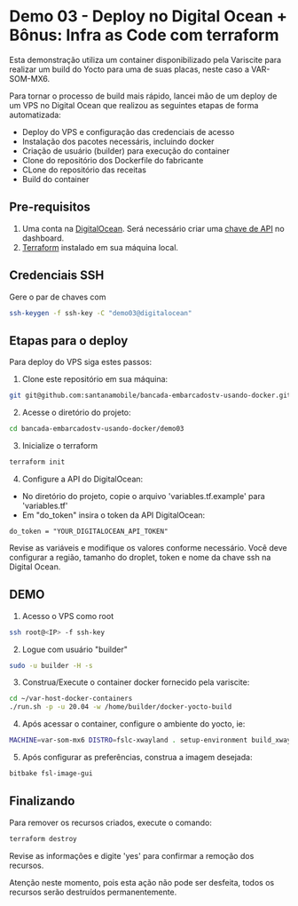 # Demo 03 - Deploy no Digital Ocean + Bônus: Infra as Code com terraform

Esta demonstração utiliza um container disponibilizado pela Variscite para realizar um build do Yocto para uma de suas placas, neste caso a VAR-SOM-MX6.

Para tornar o processo de build mais rápido, lancei mão de um deploy de um VPS no Digital Ocean que realizou as seguintes etapas de forma automatizada:

- Deploy do VPS e configuração das credenciais de acesso
- Instalação dos pacotes necessáris, incluindo docker
- Criação de usuário (builder) para execução do container
- Clone do repositório dos Dockerfile do fabricante
- CLone do repositório das receitas
- Build do container

## Pre-requisitos

1. Uma conta na [DigitalOcean](https://www.digitalocean.com/). Será necessário criar uma [chave de API](https://docs.digitalocean.com/reference/api/create-personal-access-token/) no dashboard.
2. [Terraform](https://www.terraform.io/downloads.html) instalado em sua máquina local.

## Credenciais SSH

Gere o par de chaves com

```bash
ssh-keygen -f ssh-key -C "demo03@digitalocean"
```

## Etapas para o deploy

Para deploy do VPS siga estes passos:

1. Clone este repositório em sua máquina:

```bash
git git@github.com:santanamobile/bancada-embarcadostv-usando-docker.git
```

2. Acesse o diretório do projeto:

```bash
cd bancada-embarcadostv-usando-docker/demo03
```
3. Inicialize o terraform

```bash
terraform init
```

4. Configure a API do DigitalOcean:

- No diretório do projeto, copie o arquivo 'variables.tf.example' para 
'variables.tf'
- Em "do_token" insira o token da API DigitalOcean:

```hcl
do_token = "YOUR_DIGITALOCEAN_API_TOKEN"
```

Revise as variáveis e modifique os valores conforme necessário.
Você deve configurar a região, tamanho do droplet, token e nome da chave ssh na Digital Ocean.

## DEMO

1. Acesso o VPS como root

```bash
ssh root@<IP> -f ssh-key
```

2. Logue com usuário "builder"

```bash
sudo -u builder -H -s
```

3. Construa/Execute o container docker fornecido pela variscite:

```bash
cd ~/var-host-docker-containers
./run.sh -p -u 20.04 -w /home/builder/docker-yocto-build 
```

4. Após acessar o container, configure o ambiente do yocto, ie:

```bash
MACHINE=var-som-mx6 DISTRO=fslc-xwayland . setup-environment build_xwayland
```

5. Após configurar as preferências, construa a imagem desejada:

```bash
bitbake fsl-image-gui
```

## Finalizando

Para remover os recursos criados, execute o comando:

```bash
terraform destroy
```

Revise as informações e digite 'yes' para confirmar a remoção dos recursos.

Atenção neste momento, pois esta ação não pode ser desfeita, todos os recursos serão destruídos permanentemente.
